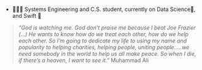 ### 
- 👨🏻‍💻 Systems Engineering and C.S. student, currently on Data Science🧾, and Swift 🍎 

<!--
**juansevargasc/juansevargasc** is a ✨ _special_ ✨ repository because its `README.md` (this file) appears on your GitHub profile.

Here are some ideas to get you started:

- 🔭 I’m currently working on ...
- 🌱 I’m currently learning ...
- 👯 I’m looking to collaborate on ...
- 🤔 I’m looking for help with ...
- 💬 Ask me about ...
- 📫 How to reach me: ...
- 😄 Pronouns: ...
- ⚡ Fun fact: ...
-->

> *“God is watching me. God don’t praise me because I beat Joe Frazier (...) He wants to know how do we treat each other, how do we help each other. So I’m going to dedicate my life to using my name and popularity to helping charities, helping people, uniting people…..we need somebody in the world to help us all make peace. So when I die, if there’s a heaven, I want to see it.”*
> Muhammad Ali
